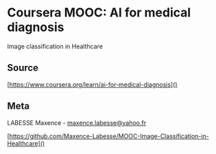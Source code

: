 # Coursera MOOC: AI for medical diagnosis

Image classification in Healthcare

## Source
[https://www.coursera.org/learn/ai-for-medical-diagnosis]()

## Meta

LABESSE Maxence - maxence.labesse@yahoo.fr

[https://github.com/Maxence-Labesse/MOOC-Image-Classification-in-Healthcare]()